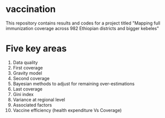 # vaccination
This repository contains results and codes for a project titled "Mapping full immunization coverage across 982 Ethiopian districts and bigger kebeles"
# Five key areas
1. Data quality 
2. First coverage
3. Gravity model
4. Second coverage
5. Bayesian methods to adjust for remaining over-estimations
6. Last coverage
7. Gini index
8. Variance at regional level
9. Associated factors
10. Vaccine efficiency (health expenditure Vs Coverage)
